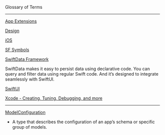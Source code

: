 Glossary of Terms

- - - -

[App Extensions](https://developer.apple.com/app-extensions/)

[Design](https://developer.apple.com/design/)

[iOS](https://developer.apple.com/ios/)

[SF Symbols](https://developer.apple.com/sf-symbols/)

[SwiftData Framework](https://developer.apple.com/xcode/swiftdata/)

  SwiftData makes it easy to persist data using declarative code. You can query and filter data using regular Swift code. And it’s designed     to integrate seamlessly with SwiftUI.

[SwiftUI](https://developer.apple.com/xcode/swiftui/)

[Xcode - Creating, Tuning, Debugging, and more](https://developer.apple.com/documentation/xcode)

- - - -

[ModelConfiguration](https://developer.apple.com/documentation/swiftdata/modelconfiguration)
* A type that describes the configuration of an app’s schema or specific group of models.
